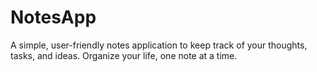 # NotesApp
A simple, user-friendly notes application to keep track of your thoughts, tasks, and ideas. Organize your life, one note at a time.
